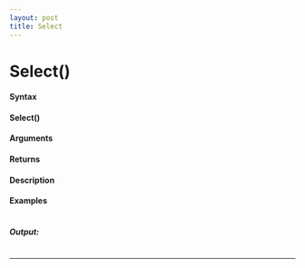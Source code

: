 ```yaml
---
layout: post
title: Select
---
```


# Select()


#### Syntax

#### Select()

#### Arguments

#### Returns

#### Description

#### Examples

```

```

##### Output:

```

```

---